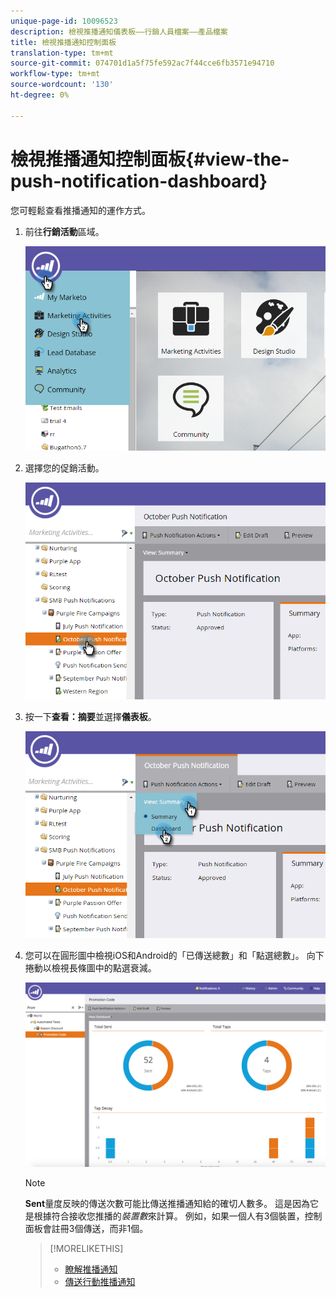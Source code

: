 ```yaml
---
unique-page-id: 10096523
description: 檢視推播通知儀表板——行銷人員檔案——產品檔案
title: 檢視推播通知控制面板
translation-type: tm+mt
source-git-commit: 074701d1a5f75fe592ac7f44cce6fb3571e94710
workflow-type: tm+mt
source-wordcount: '130'
ht-degree: 0%

---
```



# 檢視推播通知控制面板{#view-the-push-notification-dashboard}

您可輕鬆查看推播通知的運作方式。

1. 前往&#x200B;**行銷活動**&#x200B;區域。

   ![](assets/image2015-12-11-12-3a57-3a48.png)

1. 選擇您的促銷活動。

   ![](assets/image2015-12-11-13-3a1-3a56.png)

1. 按一下&#x200B;**查看：摘要**&#x200B;並選擇&#x200B;**儀表板**。

   ![](assets/image2015-12-11-13-3a4-3a23.png)

1. 您可以在圓形圖中檢視iOS和Android的「已傳送總數」和「點選總數」。 向下捲動以檢視長條圖中的點選衰減。

   ![](assets/image2015-12-15-15-3a23-3a47.png)

   >[!NOTE]
   >
   >**Sent**&#x200B;量度反映的傳送次數可能比傳送推播通知給的確切人數多。 這是因為它是根據符合接收您推播的&#x200B;*裝置數*&#x200B;來計算。 例如，如果一個人有3個裝置，控制面板會註冊3個傳送，而非1個。

   >[!MORELIKETHIS]
   >
   >
   >    
   >    
   >    * [瞭解推播通知](understanding-push-notifications.md)
   >    * [傳送行動推播通知](send-a-mobile-push-notification.md)


